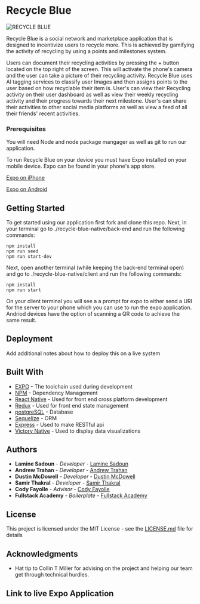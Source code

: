 # Recycle Blue

![RECYCLE BLUE](https://i.imgur.com/OvnLvTn.png)

Recycle Blue is a social network and marketplace application that is designed to incentivize users to recycle more.
This is achieved by gamifying the activity of recycling by using a points and milestones system.

Users can document their recycling activities by pressing the + button located on the top right of the screen.
This will activate the phone's camera and the user can take a picture of their recycling activity.
Recycle Blue uses AI tagging services to classify user Images and then assigns points to the user based on how recyclable their item is.  User's can view their Recycling activity on their user dashboard as well as view their weekly recycling activity and their progress towards their next milestone. User's can share their activities to other social media platforms as well as view a feed of all their friends' recent activities.


### Prerequisites

You will need Node and node package mangager as well as git to run our application. 

To run Recycle Blue on your device you must have Expo installed on your mobile device. Expo can be found in your phone's app store. 

[ Expo on iPhone ](https://itunes.apple.com/us/app/expo-client/id982107779?mt=8)

[ Expo on Android ](https://play.google.com/store/apps/details?id=host.exp.exponent&hl=en_US)


## Getting Started

To get started using our application first fork and clone this repo.
Next, in your terminal go to ./recycle-blue-native/back-end and run the following commands:

```
npm install
npm run seed
npm run start-dev

```

Next, open another terminal (while keeping the back-end terminal open) and go to ./recycle-blue-native/client and run the following commands:

```
npm install
npm run start

```

On your client terminal you will see a a prompt for expo to either send  a URI for the server to your phone which you can use to run the expo application. Andriod devices have the option of scanning a QR code to achieve the same result.


## Deployment

Add additional notes about how to deploy this on a live system

## Built With

* [EXPO](https://expo.io/) - The toolchain used during development
* [NPM](https://www.npmjs.com/) - Dependency Management
* [React Native](https://facebook.github.io/react-native/) - Used for front end cross platform development
* [Redux](https://redux.js.org/) - Used for front end state management
* [postgreSQL](https://redux.js.org/) - Database
* [Sequelize](https://redux.js.org/) - ORM 
* [Express](https://redux.js.org/) - Used to make RESTful api
* [Victory Native](https://redux.js.org/) - Used to display data visualizations


## Authors

* **Lamine Sadoun** - *Developer* - [Lamine Sadoun](https://github.com/Tiny-Sheep)
* **Andrew Trahan** - *Developer* - [Andrew Trahan](https://github.com/globalART19)
* **Dustin McDowell** - *Developer* - [Dustin McDowell](https://github.com/dusmcd)
* **Samir Thakral** - *Developer* - [Samir Thakral](https://github.com/samirthakral)
* **Cody Fayolle** - *Advisor* - [Cody Fayolle](https://github.com/samirthakral)
* **Fullstack Academy** - *Boilerplate* - [Fullstack Academy](https://github.com/FullstackAcademy)





## License

This project is licensed under the MIT License - see the [LICENSE.md](LICENSE.md) file for details

## Acknowledgments

* Hat tip to Collin T Miller for advising on the project and helping our team get through technical hurdles.

## Link to live Expo Application
